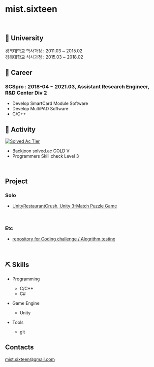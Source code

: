# mist.sixteen

<br>

## 🌱 University

경북대학교 학사과정 : 2011.03 ~ 2015.02 <br>
경북대학교 석사과정 : 2015.03 ~ 2018.02 <br>

## 🔭 Career

### SCSpro : 2018-04 ~ 2021.03, Assistant Research Engineer, R&D Center Div 2 <br>
- Develop SmartCard Module Software <br> 
- Develop MultiPAD Software <br>
- C/C++ 

## 💬 Activity

[![Solved Ac Tier](http://mazassumnida.wtf/api/v2/generate_badge?boj=mist16)](https://solved.ac/mist16)

- Backjoon solved.ac GOLD V
- Programmers Skill check Level 3

<br>

## Project

### Solo

- <a href="https://github.com/mistsixteen/UnityRestaurantCrush" target="_blank"> UnityRestaurantCrush, Unity 3-Match Puzzle Game</a>

<br>

### Etc

- <a href="https://github.com/mistsixteen/Algorithm" target="_blank"> repository for Coding challenge / Alogrithm testing </a>
  
<br>

## ⛏️ Skills

- Programming
  - C/C++
  - C#

- Game Engine
  - Unity

- Tools
  - git

## Contacts
mist.sixteen@gmail.com
